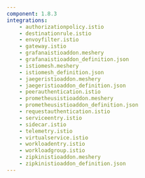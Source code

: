 ```yaml
---
component: 1.8.3
integrations:
    - authorizationpolicy.istio
    - destinationrule.istio
    - envoyfilter.istio
    - gateway.istio
    - grafanaistioaddon.meshery
    - grafanaistioaddon_definition.json
    - istiomesh.meshery
    - istiomesh_definition.json
    - jaegeristioaddon.meshery
    - jaegeristioaddon_definition.json
    - peerauthentication.istio
    - prometheusistioaddon.meshery
    - prometheusistioaddon_definition.json
    - requestauthentication.istio
    - serviceentry.istio
    - sidecar.istio
    - telemetry.istio
    - virtualservice.istio
    - workloadentry.istio
    - workloadgroup.istio
    - zipkinistioaddon.meshery
    - zipkinistioaddon_definition.json
---
```

